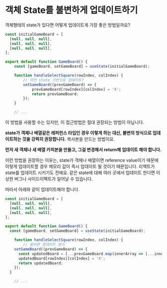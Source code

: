 # 객체 State를 불변하게 업데이트하기

객체형태의 state가 있다면 어떻게 업데이트게 가장 좋은 방법일까요?

```javascript
const initialGameBoard = [
  [null, null, null],
  [null, null, null],
  [null, null, null],
];

export default function GameBoard() {
    const [gameBoard, setGameBoard] = useState(initialGameBoard);

    function handleSelectSquare(rowIndex, colIndex) {
		// 이전 state 기반으로 업데이트?
        setGameBoard((prevGameBoard) => {
			prevGameBoard[rowIndex][colIndex] = 'X';
            return prevGameBoard;
        });
    }

	// ...
```

이 방법을 사용할 수는 있지만, 이 접근방법은 절대 권장되는 방법이 아닙니다.

**state가 객체나 배열같은 레퍼런스 타입인 경우 이렇게 하는 대신, 불변의 방식으로 업데이트하는 것을 강력히 권장합니다.** 복사본을 만드는 방법이요.

**먼저 새 객체나 새 배열 카피본을 만들고, 그걸 변경해서 return해 업데이트 해야 합니다.**

이런 방법을 권장하는 이유는, state가 객체나 배열이면 reference value이기 때문에 이렇게 업데이트할 경우 메모리 값이 즉시 업데이트 될 것이기 때문입니다. 리액트가 state를 업데이트 시키기도 전에요. 같은 state에 대해 여러 곳에서 업데이트 한다면 이상한 버그나 사이드이팩트가 일어날 수 있습니다.

따라서 아래와 같이 업데이트해야 합니다.

```javascript
const initialGameBoard = [
  [null, null, null],
  [null, null, null],
  [null, null, null],
];

export default function GameBoard() {
  const [gameBoard, setGameBoard] = useState(initialGameBoard);

	function handleSelectSquare(rowIndex, colIndex) {
		// 올바른 업데이트 방식
    setGameBoard((prevGameBoard) => {
      const updatedBoard = [...prevGameBoard.map(innerArray => [...innerArray])];
      updatedBoard[rowIndex][colIndex] = 'X';
      return updatedBoard;
    });
  }

	// ...
```

<br/>